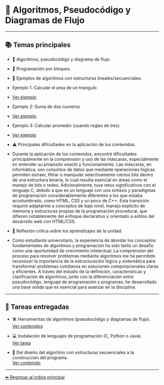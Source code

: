 # 🚀 Algoritmos, Pseudocódigo y Diagramas de Flujo

---

## 📚 Temas principales

- 🧩 Algoritmos, pseudocódigo y diagrama de flujo.
- 🔲 Programación por bloques.
- 📝 Ejemplos de algoritmos con estructuras lineales/secuenciales.
- Ejemplo 1: Calcular el area de un triangulo
- [Ver ejemplo](https://drive.google.com/file/d/13cZiKv0I5dpiZwySM4mOnbFQwhAZLy4S/view?usp=drive_link)
- Ejemplo 2: Suma de dos numeros
- [Ver ejemplo](https://drive.google.com/file/d/1mTIYXC3VAUBSBnlm0lUgfeBFXFp8NgF-/view?usp=drive_link)
- Ejemplo 3: Calcular promedio (usando reglas de tres) 
- [Ver ejemplo](https://drive.google.com/file/d/1n2TWoUnJHF-wFHQ8WyJarbQ1R6vtuZU4/view?usp=drive_link)
- ⚠️ Principales dificultades en la aplicación de los contenidos.
- Durante la aplicación de los contenidos, encontré dificultades principalmente en la comprensión y uso de las máscaras, especialmente en entender su propósito exacto y funcionamiento. Las máscaras, en informática, son conjuntos de datos que mediante operaciones lógicas permiten extraer, filtrar o manipular selectivamente ciertos bits dentro de una estructura binaria, lo cual resulta esencial en áreas como el manejo de bits o redes.
Adicionalmente, tuve retos significativos con el lenguaje C, debido a que es un lenguaje con una sintaxis y paradigmas de programación considerablemente diferentes a los que estaba acostumbrado, como HTML, CSS y un poco de C++. Esta transición requirió adaptarme a conceptos de bajo nivel, manejo explícito de memoria y estructuras propias de la programación procedural, que difieren notablemente del enfoque declarativo y orientado a estilos del desarrollo web con HTML/CSS.

- 💭 Reflexión crítica sobre los aprendizajes de la unidad.
- Como estudiante universitario, la experiencia de abordar los conceptos fundamentales de algoritmos y programación ha sido tanto un desafío como una oportunidad de crecimiento intelectual. La comprensión del proceso para resolver problemas mediante algoritmos me ha permitido reconocer la importancia de la estructuración lógica y sistemática para transformar problemas cotidianos en soluciones computacionales claras y eficientes. A través del estudio de la definición, características y clasificación de algoritmos, junto con la diferenciación entre pseudocódigo, lenguaje de programación y programas, he desarrollado una base sólida que es esencial para avanzar en la disciplina.
---
## 📁 Tareas entregadas

- 🛠️ Herramientas de algoritmos (pseudocódigo y diagramas de flujo).  
  [Ver contenidos](https://drive.google.com/drive/folders/1tGIqUmd9aJRFrfWxw5vThZTEXGs_wXlc?usp=drive_link)

- 💻 Instalación de lenguajes de programación (C, Python o Java).  
  [Ver tarea](https://drive.google.com/file/d/14J7SAnPUKfMiSxT1s4EGUgtW_r7eQY0G/view?usp=drive_link)

- 🔄 Del diseño del algoritmo con estructuras secuenciales a la construcción del programa.  
  [Ver contenido](https://drive.google.com/drive/folders/1DaxNoPED6g0tLxy723-d4Da2sKLxwIbZ?usp=drive_link)

---

[⬅️ Regresar al índice principal](./index.md)
